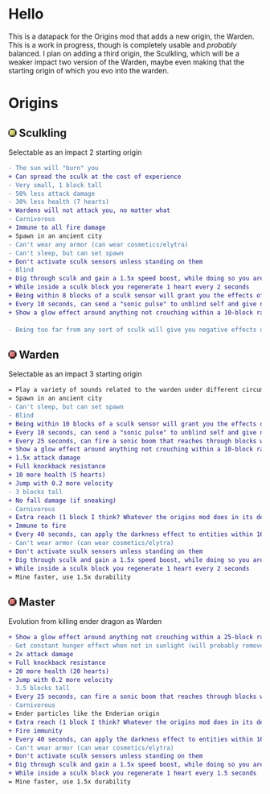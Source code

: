 # Hello

This is a datapack for the Origins mod that adds a new origin, the Warden.
This is a work in progress, though is completely usable and *probably* balanced.
I plan on adding a third origin, the Sculkling, which will be a weaker impact two version of the Warden, maybe even making that the starting origin of which you evo into the warden.


# Origins

## <img src="./images/yellow.png" height="16" /> Sculkling

Selectable as an impact 2 starting origin

```diff
- The sun will "burn" you
+ Can spread the sculk at the cost of experience
- Very small, 1 block tall
- 50% less attack damage
- 30% less health (7 hearts)
+ Wardens will not attack you, no matter what
- Carnivorous
+ Immune to all fire damage
= Spawn in an ancient city
- Can't wear any armor (can wear cosmetics/elytra)
- Can't sleep, but can set spawn
+ Don't activate sculk sensors unless standing on them
- Blind
+ Dig through sculk and gain a 1.5x speed boost, while doing so you are completely invisible
+ While inside a sculk block you regenerate 1 heart every 2 seconds
+ Being within 8 blocks of a sculk sensor will grant you the effects of the sonic pulse ability detailed below
+ Every 10 seconds, can send a "sonic pulse" to unblind self and give night vision for 2.5 seconds
+ Show a glow effect around anything not crouching within a 10-block radius of you

- Being too far from any sort of sculk will give you negative effects depending on the distance
```

## <img src="./images/red.png" height="16"> Warden

Selectable as an impact 3 starting origin

```diff
= Play a variety of sounds related to the warden under different circumstances
= Spawn in an ancient city
- Can't sleep, but can set spawn
- Blind
+ Being within 10 blocks of a sculk sensor will grant you the effects of the sonic pulse ability detailed below
+ Every 10 seconds, can send a "sonic pulse" to unblind self and give night vision for 2.5 seconds
+ Every 25 seconds, can fire a sonic boom that reaches through blocks with a maximum range of 25 to hit a single entity and deal 20 explosion damage, ignoring armor
+ Show a glow effect around anything not crouching within a 10-block radius
+ 1.5x attack damage
+ Full knockback resistance
+ 10 more health (5 hearts)
+ Jump with 0.2 more velocity
- 3 blocks tall
+ No fall damage (if sneaking)
- Carnivorous
+ Extra reach (1 block I think? Whatever the origins mod does in its default ability)
+ Immune to fire
+ Every 40 seconds, can apply the darkness effect to entities within 16 blocks for 12 seconds
- Can't wear armor (can wear cosmetics/elytra)
+ Don't activate sculk sensors unless standing on them
+ Dig through sculk and gain a 1.5x speed boost, while doing so you are completely invisible
+ While inside a sculk block you regenerate 1 heart every 2 seconds
= Mine faster, use 1.5x durability
```

## <img src="./images/red.png" height="16"> Master

Evolution from killing ender dragon as Warden

```diff
+ Show a glow effect around anything not crouching within a 25-block radius
- Get constant hunger effect when not in sunlight (will probably remove, no justification, need something else negative)
+ 2x attack damage
+ Full knockback resistance
+ 20 more health (20 hearts)
+ Jump with 0.2 more velocity
- 3.5 blocks tall
+ Every 25 seconds, can fire a sonic boom that reaches through blocks with a maximum range of 25 to hit a single entity and deal 20 explosion damage, ignoring armor
- Carnivorous
= Ender particles like the Enderian origin
+ Extra reach (1 block I think? Whatever the origins mod does in its default ability)
+ Fire immunity
+ Every 40 seconds, can apply the darkness effect to entities within 16 blocks for 12 seconds
- Can't wear armor (can wear cosmetics/elytra)
+ Don't activate sculk sensors unless standing on them
+ Dig through sculk and gain a 1.5x speed boost, while doing so you are completely invisible
+ While inside a sculk block you regenerate 1 heart every 1.5 seconds
= Mine faster, use 1.5x durability
```
